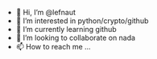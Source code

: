 - 👋 Hi, I’m @lefnaut
- 👀 I’m interested in python/crypto/github
- 🌱 I’m currently learning github
- 💞️ I’m looking to collaborate on nada
- 📫 How to reach me ...

<!---
lefnaut/lefnaut is a ✨ special ✨ repository because its `README.md` (this file) appears on your GitHub profile.
You can click the Preview link to take a look at your changes.
--->
